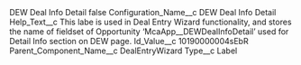 <?xml version="1.0" encoding="UTF-8"?>
<CustomMetadata xmlns="http://soap.sforce.com/2006/04/metadata" xmlns:xsi="http://www.w3.org/2001/XMLSchema-instance" xmlns:xsd="http://www.w3.org/2001/XMLSchema">
    <label>DEW Deal Info Detail</label>
    <protected>false</protected>
    <values>
        <field>Configuration_Name__c</field>
        <value xsi:type="xsd:string">DEW Deal Info Detail</value>
    </values>
    <values>
        <field>Help_Text__c</field>
        <value xsi:type="xsd:string">This labe is used in Deal Entry Wizard functionality, and stores the name of fieldset of Opportunity ‘McaApp__DEWDealInfoDetail’ used for Detail Info section on DEW page.</value>
    </values>
    <values>
        <field>Id_Value__c</field>
        <value xsi:type="xsd:string">10190000004sEbR</value>
    </values>
    <values>
        <field>Parent_Component_Name__c</field>
        <value xsi:type="xsd:string">DealEntryWizard</value>
    </values>
    <values>
        <field>Type__c</field>
        <value xsi:type="xsd:string">Label</value>
    </values>
</CustomMetadata>
